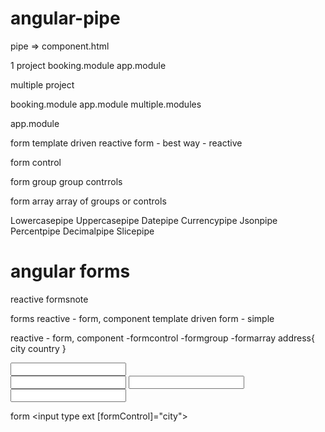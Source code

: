 # angular-pipe

pipe
=> component.html


1 project
booking.module
app.module

multiple project

booking.module app.module
multiple.modules

app.module


form
template driven
reactive form - best way - reactive

form control

form group
group contrrols

form array
array of groups or controls


Lowercasepipe
Uppercasepipe
Datepipe
Currencypipe
Jsonpipe
Percentpipe
Decimalpipe
Slicepipe

# angular forms
reactive formsnote

forms
reactive - form, component
template driven form - simple


reactive - form, component
-formcontrol
-formgroup
-formarray
address{
city
country
}

<form formgroup>
<input type ext formcontrolname="">
<div address form array>
<input type ext city form-control>
<input type ext counry form-control>
</div>
<div address form array>
<input type ext city form-control>
</div>
</form>

form
<input type ext [formControl]="city">
